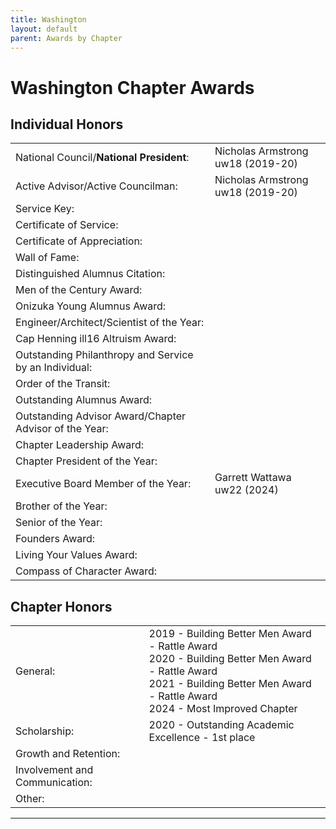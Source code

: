 ```yaml
---
title: Washington
layout: default
parent: Awards by Chapter
---
```


<link rel="stylesheet" href="{{ '/assets/css/by_chapter.css' | relative_url }}">

# Washington Chapter Awards

## Individual Honors

<table>
<tbody>

<tr>
<td>National Council/<b>National President</b>:</td>
<td>Nicholas Armstrong uw18 (2019-20) 
</td></tr>

<tr>
<td>Active Advisor/Active Councilman:</td>
<td>Nicholas Armstrong uw18 (2019-20) 
</td></tr>

<tr>
<td>Service Key:</td>
<td>
</td></tr>

<tr>
<td>Certificate of Service:</td>
<td>
</td></tr>

<tr>
<td>Certificate of Appreciation:</td>
<td>
</td></tr>

<tr>
<td>Wall of Fame:</td>
<td>
</td></tr>

<tr>
<td>Distinguished Alumnus Citation:</td>
<td>
</td></tr>

<tr>
<td>Men of the Century Award:</td>
<td> 
</td></tr>

<tr>
<td>Onizuka Young Alumnus Award:</td>
<td>
</td></tr>

<tr>
<td>Engineer/Architect/Scientist of the Year:</td>
<td>
</td></tr>

<tr>
<td>Cap Henning ill16 Altruism Award:</td>
<td>
</td></tr>

<tr>
<td>Outstanding Philanthropy and Service by an Individual:</td>
<td>
</td></tr>

<tr>
<td>Order of the Transit:</td>
<td>
</td></tr>

<tr>
<td>Outstanding Alumnus Award:</td>
<td>
</td></tr>

<tr>
<td>Outstanding Advisor Award/Chapter Advisor of the Year:</td>
<td>
</td></tr>

<tr>
<td>Chapter Leadership Award:</td>
<td>
</td></tr>

<tr>
<td>Chapter President of the Year:</td>
<td>
</td></tr>

<tr>
<td>Executive Board Member of the Year:</td>
<td>Garrett Wattawa uw22 (2024)
</td></tr>

<tr>
<td>Brother of the Year:</td>
<td>
</td></tr>

<tr>
<td>Senior of the Year:</td>
<td>
</td></tr>

<tr>
<td>Founders Award:</td>
<td>
</td></tr>

<tr>
<td>Living Your Values Award:</td>
<td>
</td></tr>

<tr>
<td>Compass of Character Award:</td>
<td>
</td></tr>

</tbody>
</table>

## Chapter Honors

<table>
<tbody>

<tr>
<td>General:</td>
<td>2019 - Building Better Men Award - Rattle Award
<br>2020 - Building Better Men Award - Rattle Award
<br>2021 - Building Better Men Award - Rattle Award
<br>2024 - Most Improved Chapter
</td></tr>

<tr>
<td>Scholarship:</td>
<td>2020 - Outstanding Academic Excellence - 1st place
</td></tr>

<tr>
<td>Growth and Retention:</td>
<td>
</td></tr>

<tr>
<td>Involvement and Communication:</td>
<td>
</td></tr>

<tr>
<td>Other:</td>
<td>
</td></tr>

</tbody>
</table>

---
